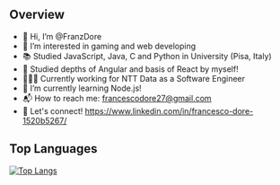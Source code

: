 ## Overview
- 👋 Hi, I’m @FranzDore
- 👀 I’m interested in gaming and web developing
- 📚 Studied JavaScript, Java, C and Python in University (Pisa, Italy) 
- 📖 Studied depths of Angular and basis of React by myself!
- 👨🏻‍💻 Currently working for NTT Data as a Software Engineer
- 🌱 I’m currently learning Node.js!
- 📬 How to reach me: francescodore27@gmail.com
- 🔗 Let's connect! https://www.linkedin.com/in/francesco-dore-1520b5267/


## Top Languages
[![Top Langs](https://github-readme-stats.vercel.app/api/top-langs/?username=FranzDore&layout=compact)](https://github.com/FranzDore)

